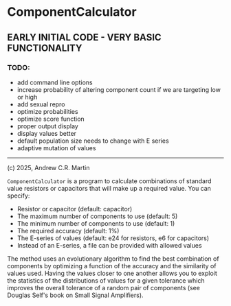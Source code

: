 ComponentCalculator
===================

## EARLY INITIAL CODE - VERY BASIC FUNCTIONALITY

### TODO:

- add command line options
- increase probability of altering component count if we are targeting
  low or high
- add sexual repro
- optimize probabilities
- optimize score function
- proper output display
- display values better
- default population size needs to change with E series
- adaptive mutation of values

-------------------------------------------------------------------------

(c) 2025, Andrew C.R. Martin

`ComponentCalculator` is a program to calculate combinations of
standard value resistors or capacitors that will make up a required
value. You can specify:

- Resistor or capacitor (default: capacitor)
- The maximum number of components to use (default: 5)
- The minimum number of components to use (default: 1)
- The required accuracy (default: 1%)
- The E-series of values (default: e24 for resistors, e6 for capacitors)
- Instead of an E-series, a file can be provided with allowed values

The method uses an evolutionary algorithm to find the best combination
of components by optimizing a function of the accuracy and the
similarity of values used. Having the values closer to one another
allows you to exploit the statistics of the distributions of values
for a given tolerance which improves the overall tolerance of a random
pair of components (see Douglas Self's book on Small Signal
Amplifiers).
